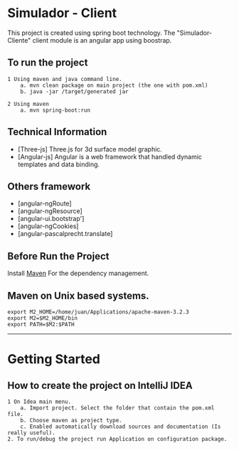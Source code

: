 Simulador - Client
==================
This project is created using spring boot technology. The "Simulador-Cliente" client module is an angular app using boostrap.

To run the project
------------------

    1 Using maven and java command line.
        a. mvn clean package on main project (the one with pom.xml)
        b. java -jar /target/generated jar

    2 Using maven
        a. mvn spring-boot:run

Technical Information
---------------------
* [Three-js] Three.js for 3d surface model graphic.
* [Angular-js] Angular is a web framework that handled dynamic templates and data binding.

Others framework
----------------
* [angular-ngRoute]
* [angular-ngResource]
* [angular-ui.bootstrap']
* [angular-ngCookies]
* [angular-pascalprecht.translate]


Before Run the Project
----------------------
Install [Maven](http://maven.apache.org/download.cgi) For the dependency management.

Maven on Unix based systems.
----------------------------
    export M2_HOME=/home/juan/Applications/apache-maven-3.2.3
    export M2=$M2_HOME/bin
    export PATH=$M2:$PATH

___
Getting Started
===============
How to create the project on IntelliJ IDEA
------------------------------------------

    1 On Idea main menu.
        a. Import project. Select the folder that contain the pom.xml file.
        b. Choose maven as project type.
        c. Enabled automatically download sources and documentation (Is really useful).
    2. To run/debug the project run Application on configuration package.
    
